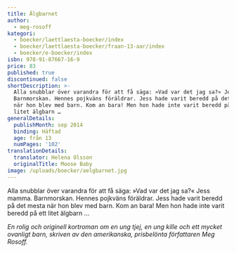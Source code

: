 ```yaml
---
title: Älgbarnet
author:
  - meg-rosoff
kategori:
  - boecker/laettlaesta-boecker/index
  - boecker/laettlaesta-boecker/fraan-13-aar/index
  - boecker/e-boecker/index
isbn: 978-91-87667-16-9
price: 83
published: true
discontinued: false
shortDescription: >-
  Alla snubblar över varandra för att få säga: »Vad var det jag sa?« Jess mamma.
  Barnmorskan. Hennes pojkväns föräldrar. Jess hade varit beredd på det mesta
  när hon blev med barn. Kom an bara! Men hon hade inte varit beredd på ett
  litet älgbarn …
generalDetails:
  publishMonth: sep 2014
  binding: Häftad
  age: från 13
  numPages: '102'
translationDetails:
  translator: Helena Olsson
  originalTitle: Moose Baby
image: /uploads/boecker/aelgbarnet.jpg
---
```

Alla snubblar över varandra för att få säga: »Vad var det jag sa?« Jess mamma. Barnmorskan. Hennes pojkväns föräldrar. Jess hade varit beredd på det mesta när hon blev med barn. Kom an bara! Men hon hade inte varit beredd på ett litet älgbarn …

_En rolig och originell kortroman om en ung tjej, en ung kille och ett mycket ovanligt barn, skriven av den amerikanska, prisbelönta författaren Meg Rosoff._
